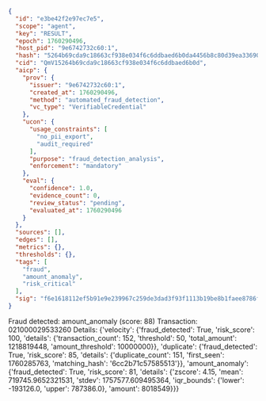 ```json
{
  "id": "e3be42f2e97ec7e5",
  "scope": "agent",
  "key": "RESULT",
  "epoch": 1760290496,
  "host_pid": "9e6742732c60:1",
  "hash": "5264b69cda9c18663cf938e034f6c6ddbaed6b0da4456b8c80d39ea33690f0ae",
  "cid": "QmV15264b69cda9c18663cf938e034f6c6ddbaed6b0d",
  "aicp": {
    "prov": {
      "issuer": "9e6742732c60:1",
      "created_at": 1760290496,
      "method": "automated_fraud_detection",
      "vc_type": "VerifiableCredential"
    },
    "ucon": {
      "usage_constraints": [
        "no_pii_export",
        "audit_required"
      ],
      "purpose": "fraud_detection_analysis",
      "enforcement": "mandatory"
    },
    "eval": {
      "confidence": 1.0,
      "evidence_count": 0,
      "review_status": "pending",
      "evaluated_at": 1760290496
    }
  },
  "sources": [],
  "edges": [],
  "metrics": {},
  "thresholds": {},
  "tags": [
    "fraud",
    "amount_anomaly",
    "risk_critical"
  ],
  "sig": "f6e1618112ef5b91e9e239967c259de3dad3f93f1113b19be8b1faee8786fd47"
}
```

Fraud detected: amount_anomaly (score: 88)
Transaction: 021000029533260
Details: {'velocity': {'fraud_detected': True, 'risk_score': 100, 'details': {'transaction_count': 152, 'threshold': 50, 'total_amount': 1218819448, 'amount_threshold': 10000000}}, 'duplicate': {'fraud_detected': True, 'risk_score': 85, 'details': {'duplicate_count': 151, 'first_seen': 1760285763, 'matching_hash': '6cc2b71c57585513'}}, 'amount_anomaly': {'fraud_detected': True, 'risk_score': 81, 'details': {'zscore': 4.15, 'mean': 719745.9652321531, 'stdev': 1757577.609495364, 'iqr_bounds': {'lower': -193126.0, 'upper': 787386.0}, 'amount': 8018549}}}